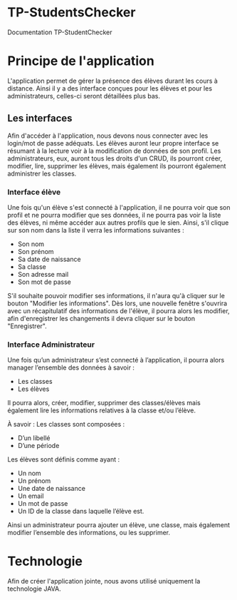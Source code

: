 # TP-StudentsChecker

Documentation TP-StudentChecker
# Principe de l'application

L'application permet de gérer la présence des élèves durant les cours à distance. 
Ainsi il y a des interface conçues pour les élèves et pour les administrateurs, celles-ci seront détaillées plus bas. 

## Les interfaces

Afin d'accéder à l'application, nous devons nous connecter avec les login/mot de passe adéquats. 
Les élèves auront leur propre interface se résumant à la lecture voir à la modification de données de son profil. 
Les administrateurs, eux, auront tous les droits d'un CRUD, ils pourront créer, modifier, lire, supprimer les élèves, mais également ils pourront également administrer les classes. 

### Interface élève
Une fois qu'un élève s'est connecté à l'application, il ne pourra voir que son profil et ne pourra modifier que ses données, il ne pourra pas voir la liste des élèves, ni même accéder aux autres profils que le sien. 
Ainsi, s'il clique sur son nom dans la liste il verra les informations suivantes : 
- Son nom 
- Son prénom
- Sa date de naissance
- Sa classe
- Son adresse mail 
- Son mot de passe 

S'il souhaite pouvoir modifier ses informations, il n'aura qu'à cliquer sur le bouton "Modifier les informations". 
Dès lors, une nouvelle fenêtre s'ouvrira avec un récapitulatif des informations de l'élève, il pourra alors les modifier, afin d'enregistrer les changements il devra cliquer sur le bouton "Enregistrer". 

### Interface Administrateur 
Une fois qu’un administrateur s’est connecté à l’application, il pourra alors manager l’ensemble des données à savoir : 
- Les classes
- Les élèves

Il pourra alors, créer, modifier, supprimer des classes/élèves mais également lire les informations relatives à la classe et/ou l’élève. 

À savoir : 
Les classes sont composées : 
- D’un libellé 
- D’une période

Les élèves sont définis comme ayant : 
- Un nom
- Un prénom 
- Une date de naissance
- Un email 
- Un mot de passe
- Un ID de la classe dans laquelle l’élève est. 

Ainsi un administrateur pourra ajouter un élève, une classe, mais également modifier l’ensemble des informations, ou les supprimer. 

# Technologie 
Afin de créer l'application jointe, nous avons utilisé uniquement la technologie JAVA. 

